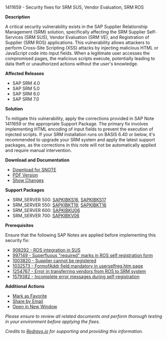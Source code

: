 1411659 - Security fixes for SRM SUS, Vendor Evaluation, SRM ROS

**Description**

A critical security vulnerability exists in the SAP Supplier Relationship Management (SRM) solution, specifically affecting the SRM Supplier Self-Services (SRM SUS), Vendor Evaluation (SRM VE), and Registration of Supplier (SRM ROS) applications. This vulnerability allows attackers to perform Cross-Site Scripting (XSS) attacks by injecting malicious HTML or JavaScript code into input fields. When a legitimate user accesses the compromised pages, the malicious scripts execute, potentially leading to data theft or unauthorized actions without the user's knowledge.

**Affected Releases**

- SAP SRM 4.0
- SAP SRM 5.0
- SAP SRM 6.0
- SAP SRM 7.0

**Solution**

To mitigate this vulnerability, apply the corrections provided in SAP Note 1411659 or the appropriate Support Package. The primary fix involves implementing HTML encoding of input fields to prevent the execution of injected scripts. If your SRM installation runs on BASIS 6.40 or below, it's recommended to upgrade your SRM system and apply the latest support packages, as the corrections in this note will not be automatically applied and require manual intervention.

**Download and Documentation**

- [Download for SNOTE](https://me.sap.com/notes/0001411659/SNOTE)
- [PDF Version](https://me.sap.com/support/sfm/notes/print/0001411659?language=en-US&token=A43BBDF5F719F65AA0104414D91F9212)
- [Show Changes](https://me.sap.com/notes/0001411659/E/diff)

**Support Packages**

- SRM_SERVER 500: [SAPKIBKS16](https://me.sap.com/supportpackage/SAPKIBKS16), [SAPKIBKS17](https://me.sap.com/supportpackage/SAPKIBKS17)
- SRM_SERVER 550: [SAPKIBKT19](https://me.sap.com/supportpackage/SAPKIBKT19), [SAPKIBKT16](https://me.sap.com/supportpackage/SAPKIBKT16)
- SRM_SERVER 600: [SAPKIBKU06](https://me.sap.com/supportpackage/SAPKIBKU06)
- SRM_SERVER 700: [SAPKIBKV06](https://me.sap.com/supportpackage/SAPKIBKV06)

**Prerequisites**

Ensure that the following SAP Notes are applied before implementing this security fix:

- [908292 - ROS integration in SUS](https://me.sap.com/notes/908292)
- [997149 - Superfluous "required" marks in ROS self registration form](https://me.sap.com/notes/997149)
- [1003820 - Supplier cannot be registered](https://me.sap.com/notes/1003820)
- [1032573 - FormofAddr field mandatory in userselfreg.htm page](https://me.sap.com/notes/1032573)
- [1254767 - Error in transferring vendors from ROS to SRM system](https://me.sap.com/notes/1254767)
- [1579382 - Incomplete error messages during self-registration](https://me.sap.com/notes/1579382)

**Additional Actions**

- [Mark as Favorite](#)
- [Share by Email](#)
- [Open in New Window](#)

*Please ensure to review all related documents and perform thorough testing in your environment before applying the fixes.*

*Credits to [Redrays.io](https://redrays.io) for supporting and providing this information.*